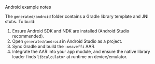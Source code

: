 Android example notes

The `generated/android` folder contains a Gradle library template and JNI stubs.
To build:

1. Ensure Android SDK and NDK are installed (Android Studio recommended).
2. Open `generated/android` in Android Studio as a project.
3. Sync Gradle and build the `:weaveffi` AAR.
4. Integrate the AAR into your app module, and ensure the native library
   loader finds `libcalculator` at runtime on device/emulator.
